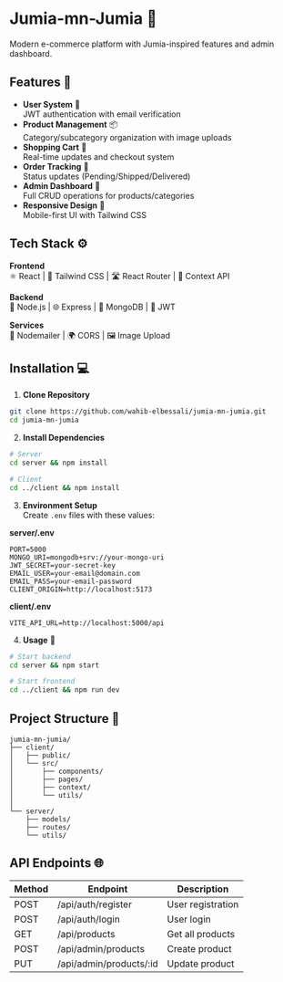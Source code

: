 # Jumia-mn-Jumia 🛒
Modern e-commerce platform with Jumia-inspired features and admin dashboard.

## Features 🚀

- **User System** 👥  
  JWT authentication with email verification
- **Product Management** 📦  
  Category/subcategory organization with image uploads
- **Shopping Cart** 🛒  
  Real-time updates and checkout system
- **Order Tracking** 📮  
  Status updates (Pending/Shipped/Delivered)
- **Admin Dashboard** 👑  
  Full CRUD operations for products/categories
- **Responsive Design** 📱  
  Mobile-first UI with Tailwind CSS

## Tech Stack ⚙️

**Frontend**  
⚛️ React | 🎨 Tailwind CSS | 🛣️ React Router | 🔄 Context API

**Backend**  
🚀 Node.js | 🌐 Express | 🍃 MongoDB | 🔐 JWT

**Services**  
📧 Nodemailer | 🌍 CORS | 🖼️ Image Upload

## Installation 💻

1. **Clone Repository**
```bash
git clone https://github.com/wahib-elbessali/jumia-mn-jumia.git
cd jumia-mn-jumia
```

2. **Install Dependencies**
```bash
# Server
cd server && npm install

# Client
cd ../client && npm install
```

3. **Environment Setup**  
Create `.env` files with these values:

**server/.env**
```env
PORT=5000
MONGO_URI=mongodb+srv://your-mongo-uri
JWT_SECRET=your-secret-key
EMAIL_USER=your-email@domain.com
EMAIL_PASS=your-email-password
CLIENT_ORIGIN=http://localhost:5173
```

**client/.env**
```env
VITE_API_URL=http://localhost:5000/api
```

4. **Usage** 🚀
```bash
# Start backend
cd server && npm start

# Start frontend
cd ../client && npm run dev
```

## Project Structure 📂
```
jumia-mn-jumia/
├── client/
│   ├── public/
│   └── src/
│       ├── components/
│       ├── pages/
│       ├── context/
│       └── utils/
│
└── server/
    ├── models/
    ├── routes/
    └── utils/
```

## API Endpoints 🌐

| Method | Endpoint                     | Description         |
|--------|------------------------------|---------------------|
| POST   | /api/auth/register           | User registration   |
| POST   | /api/auth/login              | User login          |
| GET    | /api/products                | Get all products    |
| POST   | /api/admin/products          | Create product      |
| PUT    | /api/admin/products/:id      | Update product      |

